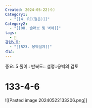 ```yaml
---
Created: 2024-05-22(수)
Category1:
  - "[[4. RC(철콘)]]"
Category2:
  - "[[08. 슬래브 및 벽체]]"
tags:
  - 🧮
관련노트:
  - "[[R23. 옹벽설계]]"
정답:
---
```

중요::5
풀이::
반복도::
설명::옹벽의 검토
#  133-4-6

![[Pasted image 20240522133206.png]]